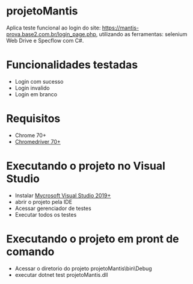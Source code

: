 # projetoMantis

Aplica teste funcional ao login do site: https://mantis-prova.base2.com.br/login_page.php, utilizando as ferramentas: selenium Web Drive e Specflow com C#.


# Funcionalidades testadas
* Login com sucesso
* Login invalido
* Login em branco

# Requisitos
* Chrome 70+
* [Chromedriver 70+](https://github.com/SeleniumHQ/selenium/wiki/ChromeDriver)


# Executando o projeto no Visual Studio

* Instalar [Mycrosoft Visual Studio 2019+](https://visualstudio.microsoft.com/pt-br/downloads/)
* abrir o projeto pela IDE
* Acessar gerenciador de testes
* Executar todos os testes


# Executando o projeto em pront de comando

* Acessar o diretorio do projeto projetoMantis\bin\Debug
* executar  dotnet test projetoMantis.dll

